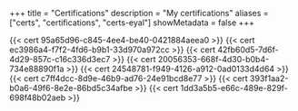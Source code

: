 +++
title = "Certifications"
description = "My certifications"
aliases = ["certs", "certifications", "certs-eyal"]
showMetadata = false
+++

{{< cert 95a65d96-c845-4ee4-be40-0421884aeea0 >}}
{{< cert ec3986a4-f7f2-4fd6-b9b1-33d970a972cc >}}
{{< cert 42fb60d5-7d6f-4d29-857c-c16c336d3ec7 >}}
{{< cert 20056353-668f-4d30-b0b4-734e88890f1a >}}
{{< cert 24548781-f949-4126-a912-0ad0133d4d64 >}}
{{< cert c7ff4dcc-8d9e-46b9-ad76-24e91bcd8e77 >}}
{{< cert 393f1aa2-b0a6-49f6-8e2e-86bd5c34afbe >}}
{{< cert 1dd3a5b5-e66c-489e-829f-698f48b02aeb >}}
